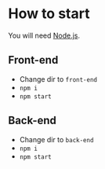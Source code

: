 # How to start

You will need [Node.js](https://nodejs.org/en).

## Front-end

- Change dir to `front-end`
- `npm i`
- `npm start`

## Back-end

- Change dir to `back-end`
- `npm i`
- `npm start`
